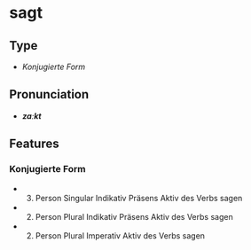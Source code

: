 # sagt
## Type
- _Konjugierte Form_
## Pronunciation
- **_zaːkt_**
## Features
### Konjugierte Form
- 3. Person Singular Indikativ Präsens Aktiv des Verbs sagen
- 2. Person Plural Indikativ Präsens Aktiv des Verbs sagen
- 2. Person Plural Imperativ Aktiv des Verbs sagen
